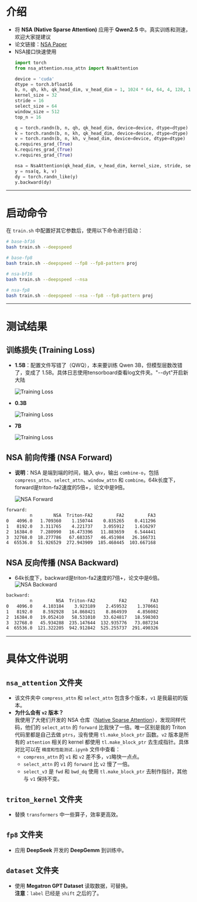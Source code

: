 # 介绍

- 将 **NSA (Native Sparse Attention)** 应用于 **Qwen2.5** 中。真实训练和测速，欢迎大家提建议
- 论文链接：[NSA Paper](https://arxiv.org/pdf/2502.11089)
- NSA接口快速使用
  ```python
  import torch
  from nsa_attention.nsa_attn import NsaAttention

  device = 'cuda'
  dtype = torch.bfloat16
  b, n, qh, kh, qk_head_dim, v_head_dim = 1, 1024 * 64, 64, 4, 128, 128
  kernel_size = 32
  stride = 16
  select_size = 64
  window_size = 512
  top_n = 16

  q = torch.randn(b, n, qh, qk_head_dim, device=device, dtype=dtype)
  k = torch.randn(b, n, kh, qk_head_dim, device=device, dtype=dtype)
  v = torch.randn(b, n, kh, v_head_dim, device=device, dtype=dtype)
  q.requires_grad_(True)
  k.requires_grad_(True)
  v.requires_grad_(True)

  nsa = NsaAttention(qk_head_dim, v_head_dim, kernel_size, stride, select_size, top_n, window_size).to(device).to(dtype)
  y = nsa(q, k, v)
  dy = torch.randn_like(y)
  y.backward(dy)
  ```

---

# 启动命令

在 `train.sh` 中配置好其它参数后，使用以下命令进行启动：

```bash
# base-bf16
bash train.sh --deepspeed

# base-fp8
bash train.sh --deepspeed --fp8 --fp8-pattern proj

# nsa-bf16
bash train.sh --deepspeed --nsa

# nsa-fp8
bash train.sh --deepspeed --nsa --fp8 --fp8-pattern proj
```

---

# 测试结果

## 训练损失 (Training Loss)

- **1.5B**：配置文件写错了（QWQ），本来要训练 Qwen 3B，但模型层数改错了，变成了 1.5B。具体日志使用tensorboard查看log文件夹。"--dyt"开启新大陆
  
  ![Training Loss](./log/imgs/loss-1.5B.png)

- **0.3B**
  
  ![Training Loss](./log/imgs/loss-0.3B.png)

- **7B**
  
  ![Training Loss](./log/imgs/loss-7B.png)


## NSA 前向传播 (NSA Forward)

- **说明**：NSA 是端到端的时间，输入 `qkv`，输出 `combine-o`，包括 `compress_attn`、`select_attn`、`window_attn` 和 `combine`。64k长度下，forward是triton-fa2速度的5倍+，论文中是9倍。
  
  ![NSA Forward](./log/imgs/nsa_fwd.png)
```bash
forward:
         n        NSA  Triton-FA2         FA2         FA3
0   4096.0   1.709360    1.150744    0.835265    0.411296
1   8192.0   3.311765    4.221737    3.055912    1.616297
2  16384.0   7.280990   16.473396   11.883659    6.544441
3  32768.0  18.277786   67.683357   46.451984   26.166731
4  65536.0  51.926529  272.943909  185.468445  103.667168
```

## NSA 反向传播 (NSA Backward)
- 64k长度下，backward是triton-fa2速度的7倍+，论文中是6倍。
  ![NSA Backward](./log/imgs/nsa_bwd.png)
```bash
backward:
         n         NSA  Triton-FA2         FA2         FA3
0   4096.0    4.103184    3.923189    2.459532    1.370661
1   8192.0    8.592928   14.868421    8.864939    4.856082
2  16384.0   19.052410   58.531010   33.624817   18.598303
3  32768.0   45.934288  235.147644  132.935776   73.087234
4  65536.0  121.322205  942.912842  525.255737  291.490326
```

---

# 具体文件说明

## `nsa_attention` 文件夹

- 该文件夹中 `compress_attn` 和 `select_attn` 包含多个版本，`v1` 是我最初的版本。
- **为什么会有 `v2` 版本？**  
  我使用了大佬们开发的 NSA 仓库（[Native Sparse Attention](https://github.com/fla-org/native-sparse-attention)），发现同样代码，他们的 `select_attn` 的 `forward` 比我快了一倍。唯一区别是我的 Triton 代码里都是自己去做 `ptrs`，没有使用 `tl.make_block_ptr` 函数。`v2` 版本是所有的 `attention` 相关的 kernel 都使用 `tl.make_block_ptr` 去生成指针。具体对比可以在 `精度和性能测试.ipynb` 文件中查看：
  - `compress_attn` 的 `v1` 和 `v2` 差不多，`v1`略快一点点。
  - `select_attn` 的 `v1` 的 `forward` 比 `v2` 慢了一倍。
  - `select_v3` 是 `fwd` 和 `bwd_dq` 使用 `tl.make_block_ptr` 去制作指针，其他与 `v1` 保持不变。

## `triton_kernel` 文件夹

- 替换 `transformers` 中一些算子，效率更高效。

## `fp8` 文件夹

- 应用 **DeepSeek** 开发的 **DeepGemm** 到训练中。

## `dataset` 文件夹

- 使用 **Megatron GPT Dataset** 读取数据，可替换。  
  **注意**：`label` 已经是 `shift` 之后的了。
